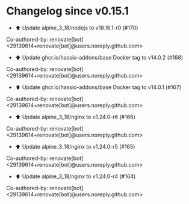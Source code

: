 # Changelog since v0.15.1
- ⬆️ Update alpine_3_18/nodejs to v18.16.1-r0 (#170)

Co-authored-by: renovate[bot] <29139614+renovate[bot]@users.noreply.github.com> 
- ⬆️ Update ghcr.io/hassio-addons/base Docker tag to v14.0.2 (#168)

Co-authored-by: renovate[bot] <29139614+renovate[bot]@users.noreply.github.com> 
- ⬆️ Update ghcr.io/hassio-addons/base Docker tag to v14.0.1 (#167)

Co-authored-by: renovate[bot] <29139614+renovate[bot]@users.noreply.github.com> 
- ⬆️ Update alpine_3_18/nginx to v1.24.0-r6 (#166)

Co-authored-by: renovate[bot] <29139614+renovate[bot]@users.noreply.github.com> 
- ⬆️ Update alpine_3_18/nginx to v1.24.0-r5 (#165)

Co-authored-by: renovate[bot] <29139614+renovate[bot]@users.noreply.github.com> 
- ⬆️ Update alpine_3_18/nginx to v1.24.0-r4 (#164)

Co-authored-by: renovate[bot] <29139614+renovate[bot]@users.noreply.github.com> 
